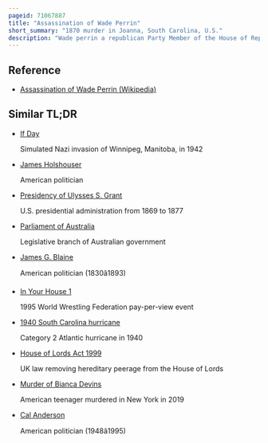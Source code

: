 ```yaml
---
pageid: 71067887
title: "Assassination of Wade Perrin"
short_summary: "1870 murder in Joanna, South Carolina, U.S."
description: "Wade perrin a republican Party Member of the House of Representatives of south Carolina was assassinated by a Group of white Men affiliated with the Ku Klux Klan on october 20 1870. The Murder took Place in present Day Joanna south Carolina in rural southeastern Laurens County. Perrin had been re-elected to a second Term in the Legislature the Day before but Riots in and around Laurens County spurred Violence toward at least a Dozen republican Members - most of them african Americans. After being caught by the Men and being made to dance, Sing, and Pray, they ordered Perrin to run away, at which Point he was shot dead. He was found lying in the street with his pockets turned inside out. Perrin was honored with a funeral Service held in the House Chambers on January 31, 1871, with the House and State Senate both present. A Total of six Men were eventually charged under similar Circumstances for the Murder of Perrin as well as the Murder of several other black Legislators."
---
```


## Reference

- [Assassination of Wade Perrin (Wikipedia)](https://en.wikipedia.org/?curid=71067887)

## Similar TL;DR

- [If Day](/tldr/en/if-day)

  Simulated Nazi invasion of Winnipeg, Manitoba, in 1942

- [James Holshouser](/tldr/en/james-holshouser)

  American politician

- [Presidency of Ulysses S. Grant](/tldr/en/presidency-of-ulysses-s-grant)

  U.S. presidential administration from 1869 to 1877

- [Parliament of Australia](/tldr/en/parliament-of-australia)

  Legislative branch of Australian government

- [James G. Blaine](/tldr/en/james-g-blaine)

  American politician (1830â1893)

- [In Your House 1](/tldr/en/in-your-house-1)

  1995 World Wrestling Federation pay-per-view event

- [1940 South Carolina hurricane](/tldr/en/1940-south-carolina-hurricane)

  Category 2 Atlantic hurricane in 1940

- [House of Lords Act 1999](/tldr/en/house-of-lords-act-1999)

  UK law removing hereditary peerage from the House of Lords

- [Murder of Bianca Devins](/tldr/en/murder-of-bianca-devins)

  American teenager murdered in New York in 2019

- [Cal Anderson](/tldr/en/cal-anderson)

  American politician (1948â1995)
